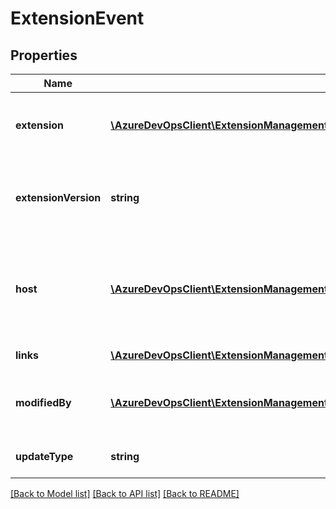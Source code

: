 # ExtensionEvent

## Properties
Name | Type | Description | Notes
------------ | ------------- | ------------- | -------------
**extension** | [**\AzureDevOpsClient\ExtensionManagement\AzureDevOpsClient\ExtensionManagement\Model\PublishedExtension**](PublishedExtension.md) | The extension which has been updated | [optional] 
**extensionVersion** | **string** | The current version of the extension that was updated | [optional] 
**host** | [**\AzureDevOpsClient\ExtensionManagement\AzureDevOpsClient\ExtensionManagement\Model\ExtensionHost**](ExtensionHost.md) | Name of the collection for which the extension was requested | [optional] 
**links** | [**\AzureDevOpsClient\ExtensionManagement\AzureDevOpsClient\ExtensionManagement\Model\ExtensionEventUrls**](ExtensionEventUrls.md) | Gallery host url | [optional] 
**modifiedBy** | [**\AzureDevOpsClient\ExtensionManagement\AzureDevOpsClient\ExtensionManagement\Model\IdentityRef**](IdentityRef.md) | Represents the user who initiated the update | [optional] 
**updateType** | **string** | The type of update that was made | [optional] 

[[Back to Model list]](../README.md#documentation-for-models) [[Back to API list]](../README.md#documentation-for-api-endpoints) [[Back to README]](../README.md)


